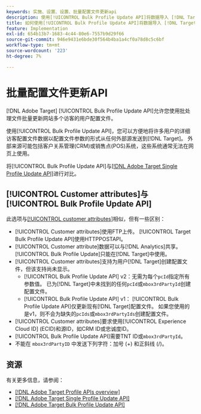 ```yaml
---
keywords: 实施、设置、设置、批量配置文件更新api
description: 使用[!UICONTROL Bulk Profile Update API]将数据导入 [!DNL Target] 。
title: 如何使用[!UICONTROL Bulk Profile Update API]将数据导入 [!DNL Target] ？
feature: Implementation
exl-id: 654b13b7-1683-4c44-80e6-7557b9d29f66
source-git-commit: 946e9431e6bde30f564b4ba1a4cf0a78d8c5c6bf
workflow-type: tm+mt
source-wordcount: '223'
ht-degree: 7%

---
```


# 批量配置文件更新API

[!DNL Adobe Target] [!UICONTROL Bulk Profile Update API]允许您使用批处理文件批量更新网站多个访客的用户配置文件。

使用[!UICONTROL Bulk Profile Update API]，您可以方便地将许多用户的详细访客配置文件数据以配置文件参数的形式从任何外部源发送到[!DNL Target]。 外部来源可能包括客户关系管理(CRM)或销售点(POS)系统，这些系统通常无法在网页上使用。

将[!UICONTROL Bulk Profile Update API]与[[!DNL Adobe Target Single Profile Update API]](/help/dev/administer/profile-api/profile-single-api.md)进行对比。

## [!UICONTROL Customer attributes]与[!UICONTROL Bulk Profile Update API]

此选项与[[!UICONTROL customer attributes]](/help/dev/before-implement/methods-to-get-data-into-target/customer-attributes.md)相似，但有一些区别：

* [!UICONTROL Customer attributes]使用FTP上传。 [!UICONTROL Target Bulk Profile Update API]使用HTTPPOSTAPI。
* [!UICONTROL Customer attribute]数据可以与[!DNL Analytics]共享。 [!UICONTROL Bulk Profile Update]只能在[!DNL Target]中使用。
* [!UICONTROL Customer attributes]支持为用户[!DNL Target]创建配置文件，但该支持尚未显示。
   * [!UICONTROL Bulk Profile Update API] v2：无需为每个`pcId`指定所有参数值。 已为[!DNL Target]中未找到的任何`pcId`或`mbox3rdPartyId`创建配置文件。
   * [!UICONTROL Bulk Profile Update API] v1： [!UICONTROL Bulk Profile Update API]仅更新现有[!DNL Target]配置文件。 如果您使用的是v1，则不会为缺失的`pcIds`或`mbox3rdPartyIds`创建配置文件。
* [!UICONTROL Customer attributes]要求使用[!UICONTROL Experience Cloud ID] (ECID)和源ID，如CRM ID或忠诚度ID。
* [!UICONTROL Bulk Profile Update API]需要TNT ID或`mbox3rdPartyId`。
* 不能在 `mbox3rdPartyID` 中发送下列字符：加号 (+) 和正斜线 (/)。

## 资源

有关更多信息，请参阅：

* [[!DNL Adobe Target Profile APIs overview]](/help/dev/administer/profile-api/profile-api-overview.md)
* [[!DNL Adobe Target Single Profile Update API]](/help/dev/administer/profile-api/profile-single-api.md)
* [[!DNL Adobe Target Bulk Profile Update API]](/help/dev/administer/profile-api/profile-bulk-api.md)
